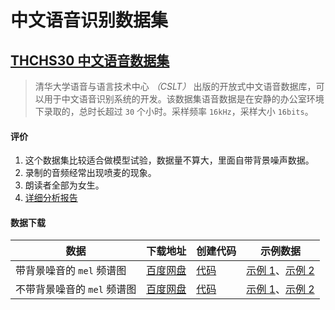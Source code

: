 # 中文语音识别数据集

## [THCHS30 中文语音数据集](http://www.openslr.org/18/)

> 清华大学语音与语言技术中心 _（CSLT）_ 出版的开放式中文语音数据库，可以用于中文语音识别系统的开发。该数据集语音数据是在安静的办公室环境下录取的，总时长超过 `30` 个小时。采样频率 `16kHz`，采样大小 `16bits`。

#### 评价

1. 这个数据集比较适合做模型试验，数据量不算大，里面自带背景噪声数据。
1. 录制的音频经常出现喷麦的现象。
1. 朗读者全部为女生。
1. [详细分析报告](./notebooks/THCHS30-数据分析报告.ipynb)

#### 数据下载

| 数据                        | 下载地址     | 创建代码 | 示例数据                                                                |
| --------------------------- | ------------ | -------- | ----------------------------------------------------------------------- |
| 带背景噪音的 `mel` 频谱图   | [百度网盘]() | [代码](./notebooks/THCHS30-创建Mel频谱图.ipynb) | [示例 1](./THCHS30/demo/A2_92.mp3)、[示例 2](./THCHS30/demo/A2_108.mp3) |
| 不带背景噪音的 `mel` 频谱图 | [百度网盘]() | [代码](./notebooks/THCHS30-创建Mel频谱图.ipynb) | [示例 1](./THCHS30/demo/A2_0.mp3)、[示例 2](./THCHS30/demo/C7_502.mp3)  |
